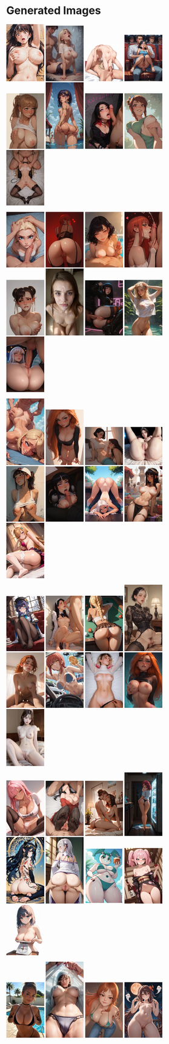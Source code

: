 # Generated Images



<img src="2025_09_10_01_thumb.webp" width="100"/> <img src="2025_09_10_02_thumb.webp" width="100"/> <img src="2025_09_10_03_thumb.webp" width="100"/> <img src="2025_09_10_04_thumb.webp" width="100"/> <img src="2025_09_10_05_thumb.webp" width="100"/> <img src="2025_09_10_06_thumb.webp" width="100"/> <img src="2025_09_10_07_thumb.webp" width="100"/> <img src="2025_09_10_08_thumb.webp" width="100"/> <img src="2025_09_10_09_thumb.webp" width="100"/>

<img src="2025_09_10_10_thumb.webp" width="100"/> <img src="2025_09_10_11_thumb.webp" width="100"/> <img src="2025_09_10_12_thumb.webp" width="100"/> <img src="2025_09_10_13_thumb.webp" width="100"/> <img src="2025_09_10_14_thumb.webp" width="100"/> <img src="2025_09_10_15_thumb.webp" width="100"/> <img src="2025_09_10_16_thumb.webp" width="100"/> <img src="2025_09_10_17_thumb.webp" width="100"/> <img src="2025_09_10_18_thumb.webp" width="100"/>

<img src="2025_09_10_19_thumb.webp" width="100"/> <img src="2025_09_10_20_thumb.webp" width="100"/> <img src="2025_09_10_21_thumb.webp" width="100"/> <img src="2025_09_10_22_thumb.webp" width="100"/> <img src="2025_09_10_23_thumb.webp" width="100"/> <img src="2025_09_10_24_thumb.webp" width="100"/> <img src="2025_09_10_25_thumb.webp" width="100"/> <img src="2025_09_10_26_thumb.webp" width="100"/> <img src="2025_09_10_27_thumb.webp" width="100"/>

<img src="2025_09_10_28_thumb.webp" width="100"/> <img src="2025_09_10_29_thumb.webp" width="100"/> <img src="2025_09_10_30_thumb.webp" width="100"/> <img src="2025_09_10_31_thumb.webp" width="100"/> <img src="2025_09_10_32_thumb.webp" width="100"/> <img src="2025_09_10_33_thumb.webp" width="100"/> <img src="2025_09_10_34_thumb.webp" width="100"/> <img src="2025_09_10_35_thumb.webp" width="100"/> <img src="2025_09_10_36_thumb.webp" width="100"/>

<img src="2025_09_10_37_thumb.webp" width="100"/> <img src="2025_09_10_38_thumb.webp" width="100"/> <img src="2025_09_10_39_thumb.webp" width="100"/> <img src="2025_09_10_40_thumb.webp" width="100"/> <img src="2025_09_10_41_thumb.webp" width="100"/> <img src="2025_09_10_42_thumb.webp" width="100"/> <img src="2025_09_10_43_thumb.webp" width="100"/> <img src="2025_09_10_44_thumb.webp" width="100"/> <img src="2025_09_10_45_thumb.webp" width="100"/>

<img src="2025_09_10_46_thumb.webp" width="100"/> <img src="2025_09_10_47_thumb.webp" width="100"/> <img src="2025_09_10_48_thumb.webp" width="100"/> <img src="2025_09_10_49_thumb.webp" width="100"/>
